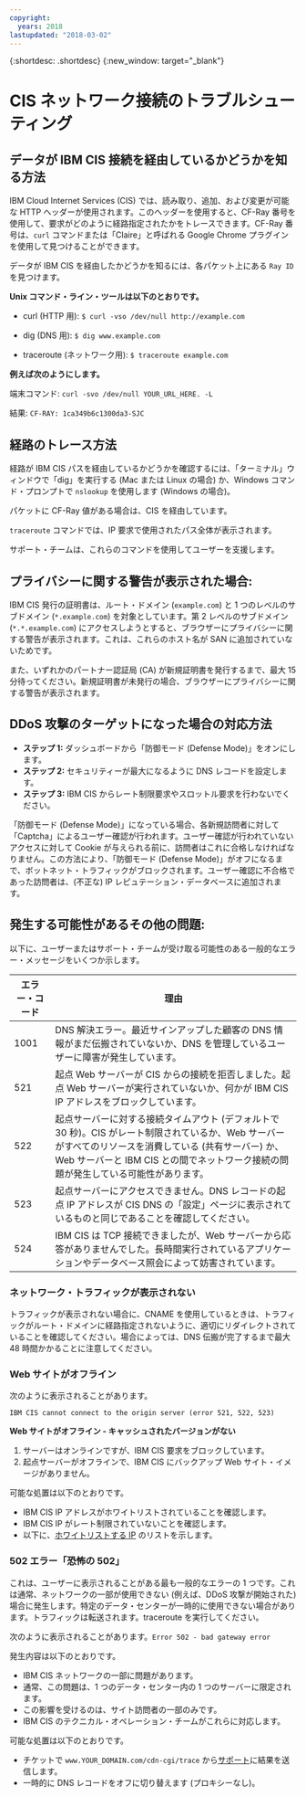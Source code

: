 ```yaml
---
copyright:
  years: 2018
lastupdated: "2018-03-02"
---
```


{:shortdesc: .shortdesc}
{:new_window: target="_blank"}

# CIS ネットワーク接続のトラブルシューティング

## データが IBM CIS 接続を経由しているかどうかを知る方法

IBM Cloud Internet Services (CIS) では、読み取り、追加、および変更が可能な HTTP ヘッダーが使用されます。このヘッダーを使用すると、CF-Ray 番号を使用して、要求がどのように経路指定されたかをトレースできます。CF-Ray 番号は、`curl` コマンドまたは「Claire」と呼ばれる Google Chrome プラグインを使用して見つけることができます。

データが IBM CIS を経由したかどうかを知るには、各パケット上にある `Ray ID` を見つけます。

**Unix コマンド・ライン・ツールは以下のとおりです。**

 * curl (HTTP 用): `$ curl -vso /dev/null http://example.com`

 * dig (DNS 用): `$ dig www.example.com`

 * traceroute (ネットワーク用): `$ traceroute example.com`

**例えば次のようにします。**

端末コマンド:  `curl -svo /dev/null YOUR_URL_HERE. -L`

結果: `CF-RAY: 1ca349b6c1300da3-SJC`

## 経路のトレース方法

経路が IBM CIS パスを経由しているかどうかを確認するには、「ターミナル」ウィンドウで「dig」を実行する (Mac または Linux の場合) か、Windows コマンド・プロンプトで `nslookup` を使用します (Windows の場合)。

パケットに CF-Ray 値がある場合は、CIS を経由しています。

`traceroute` コマンドでは、IP 要求で使用されたパス全体が表示されます。

サポート・チームは、これらのコマンドを使用してユーザーを支援します。

## プライバシーに関する警告が表示された場合:

IBM CIS 発行の証明書は、ルート・ドメイン (`example.com`) と 1 つのレベルのサブドメイン (`*.example.com`) を対象としています。第 2 レベルのサブドメイン (`*.*.example.com`) にアクセスしようとすると、ブラウザーにプライバシーに関する警告が表示されます。これは、これらのホスト名が SAN に追加されていないためです。

また、いずれかのパートナー認証局 (CA) が新規証明書を発行するまで、最大 15 分待ってください。新規証明書が未発行の場合、ブラウザーにプライバシーに関する警告が表示されます。

## DDoS 攻撃のターゲットになった場合の対応方法

 * **ステップ 1:** ダッシュボードから「防御モード (Defense Mode)」をオンにします。
 * **ステップ 2:** セキュリティーが最大になるように DNS レコードを設定します。
 * **ステップ 3:** IBM CIS からレート制限要求やスロットル要求を行わないでください。
 
「防御モード (Defense Mode)」になっている場合、各新規訪問者に対して「Captcha」によるユーザー確認が行われます。ユーザー確認が行われていないアクセスに対して Cookie が与えられる前に、訪問者はこれに合格しなければなりません。この方法により、「防御モード (Defense Mode)」がオフになるまで、ボットネット・トラフィックがブロックされます。ユーザー確認に不合格であった訪問者は、(不正な) IP レピュテーション・データベースに追加されます。

## 発生する可能性があるその他の問題:

以下に、ユーザーまたはサポート・チームが受け取る可能性のある一般的なエラー・メッセージをいくつか示します。

| エラー・コード    | 理由 |
| ------------- | ------------- |
| 1001  | DNS 解決エラー。最近サインアップした顧客の DNS 情報がまだ伝搬されていないか、DNS を管理しているユーザーに障害が発生しています。|
| 521  | 起点 Web サーバーが CIS からの接続を拒否しました。起点 Web サーバーが実行されていないか、何かが IBM CIS IP アドレスをブロックしています。|
| 522  | 起点サーバーに対する接続タイムアウト (デフォルトで 30 秒)。CIS がレート制限されているか、Web サーバーがすべてのリソースを消費している (共有サーバー) か、Web サーバーと IBM CIS との間でネットワーク接続の問題が発生している可能性があります。|
| 523  | 起点サーバーにアクセスできません。DNS レコードの起点 IP アドレスが CIS DNS の「設定」ページに表示されているものと同じであることを確認してください。|
| 524  | IBM CIS は TCP 接続できましたが、Web サーバーから応答がありませんでした。長時間実行されているアプリケーションやデータベース照会によって妨害されています。|

### ネットワーク・トラフィックが表示されない

トラフィックが表示されない場合に、CNAME を使用しているときは、トラフィックがルート・ドメインに経路指定されないように、適切にリダイレクトされていることを確認してください。場合によっては、DNS 伝搬が完了するまで最大 48 時間かかることに注意してください。

### Web サイトがオフライン

次のように表示されることがあります。

`IBM CIS cannot connect to the origin server (error 521, 522, 523)`

**Web サイトがオフライン - キャッシュされたバージョンがない**

1. サーバーはオンラインですが、IBM CIS 要求をブロックしています。
2. 起点サーバーがオフラインで、IBM CIS にバックアップ Web サイト・イメージがありません。 

可能な処置は以下のとおりです。

* IBM CIS IP アドレスがホワイトリストされていることを確認します。
* IBM CIS IP がレート制限されていないことを確認します。
* 以下に、[ホワイトリストする IP](whitelisted-ips.html) のリストを示します。

### 502 エラー「恐怖の 502」

これは、ユーザーに表示されることがある最も一般的なエラーの 1 つです。これは通常、ネットワークの一部が使用できない (例えば、DDoS 攻撃が開始された) 場合に発生します。特定のデータ・センターが一時的に使用できない場合があります。トラフィックは転送されます。traceroute を実行してください。 

次のように表示されることがあります。`Error 502 - bad gateway error`

発生内容は以下のとおりです。

* IBM CIS ネットワークの一部に問題があります。
* 通常、この問題は、1 つのデータ・センター内の 1 つのサーバーに限定されます。
* この影響を受けるのは、サイト訪問者の一部のみです。
* IBM CIS のテクニカル・オペレーション・チームがこれらに対応します。

可能な処置は以下のとおりです。

* チケットで `www.YOUR_DOMAIN.com/cdn-cgi/trace` から[サポート](https://console.bluemix.net/docs/support/index.html#contacting-support)に結果を送信します。
* 一時的に DNS レコードをオフに切り替えます (プロキシーなし)。

